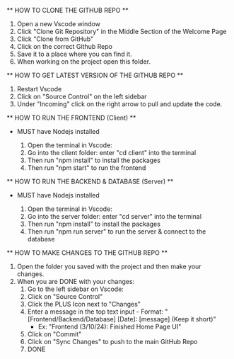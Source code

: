 ** HOW TO CLONE THE GITHUB REPO **

  1. Open a new Vscode window
  2. Click "Clone Git Repository" in the Middle Section of the Welcome Page
  3. Click "Clone from GitHub"
  4. Click on the correct Github Repo
  5. Save it to a place where you can find it.
  6. When working on the project open this folder.


** HOW TO GET LATEST VERSION OF THE GITHUB REPO **

  1. Restart Vscode
  2. Click on "Source Control" on the left sidebar
  3. Under "Incoming" click on the right arrow to pull and update the code.


** HOW TO RUN THE FRONTEND (Client) **

- MUST have Nodejs installed

  1. Open the terminal in Vscode:
    1. Go into the client folder: enter "cd client" into the terminal
    2. Then run "npm install" to install the packages
    3. Then run "npm start" to run the frontend


** HOW TO RUN THE BACKEND & DATABASE (Server) **

- MUST have Nodejs installed

  1. Open the terminal in Vscode:
    1. Go into the server folder: enter "cd server" into the terminal
    2. Then run "npm install" to install the packages
    3. Then run "npm run server" to run the server & connect to the database


** HOW TO MAKE CHANGES TO THE GITHUB REPO **

  1. Open the folder you saved with the project and then make your changes.
  2. When you are DONE with your changes:
     1. Go to the left sidebar on Vscode:
     2. Click on "Source Control"
     3. Click the PLUS Icon next to "Changes"
     4. Enter a message in the top text input - Format: "[Frontend/Backend/Database] [Date]: [message] (Keep it short)"
         - Ex: "Frontend (3/10/24): Finished Home Page UI"
     6. Click on "Commit"
     7. Click on "Sync Changes" to push to the main GitHub Repo
     8. DONE
